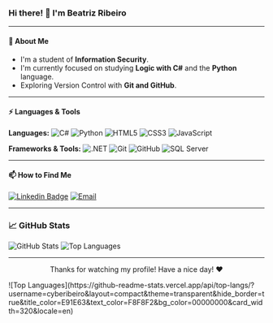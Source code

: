 ### Hi there! 👋 I'm Beatriz Ribeiro

---

#### 🚀 About Me

- I'm a student of **Information Security**.
- I'm currently focused on studying **Logic with C#** and the **Python** language.
- Exploring Version Control with **Git and GitHub**.

---

#### ⚡ Languages & Tools

**Languages:**
![C#](https://img.shields.io/badge/C%23-239120?style=for-the-badge&logo=c-sharp&logoColor=white)
![Python](https://img.shields.io/badge/Python-3776AB?style=for-the-badge&logo=python&logoColor=white)
![HTML5](https://img.shields.io/badge/HTML5-E34F26?style=for-the-badge&logo=html5&logoColor=white)
![CSS3](https://img.shields.io/badge/CSS3-1572B6?style=for-the-badge&logo=css3&logoColor=white)
![JavaScript](https://img.shields.io/badge/JavaScript-F7DF1E?style=for-the-badge&logo=javascript&logoColor=black)

**Frameworks & Tools:**
![.NET](https://img.shields.io/badge/.NET-512BD4?style=for-the-badge&logo=dotnet&logoColor=white)
![Git](https://img.shields.io/badge/Git-F05032?style=for-the-badge&logo=git&logoColor=white)
![GitHub](https://img.shields.io/badge/GitHub-100000?style=for-the-badge&logo=github&logoColor=white)
![SQL Server](https://img.shields.io/badge/SQL%20Server-CC2927?style=for-the-badge&logo=microsoft-sql-server&logoColor=white)

---

#### 📫 How to Find Me

[![Linkedin Badge](https://img.shields.io/badge/-LinkedIn-blue?style=flat-square&logo=Linkedin&logoColor=white&link=https://www.linkedin.com/in/beatriz-ribeiro-tech)](https://www.linkedin.com/in/beatriz-ribeiro-tech)
<a href="mailto:beatrizribeiro.milli@gmail.com">
  <img alt="Email" src="https://img.shields.io/badge/-Email-c14438?style=flat-square&logo=Gmail&logoColor=white" />
</a>

---

### 📈 GitHub Stats

![GitHub Stats](https://github-readme-stats.vercel.app/api?username=cyberibeiro&show_icons=true&theme=transparent&hide_border=true&hide_rank=true&title_color=FF0000&text_color=FFFFFF&icon_color=FF0000&ring_color=FF0000&locale=en)
![Top Languages](https://github-readme-stats.vercel.app/api/top-langs/?username=cyberibeiro&layout=compact&theme=transparent&hide_border=true&title_color=FF0000&text_color=FFFFFF&bg_color=00000000&locale=en)

---

<p align="center">Thanks for watching my profile! Have a nice day! ❤️</p>
![Top Languages](https://github-readme-stats.vercel.app/api/top-langs/?username=cyberibeiro&layout=compact&theme=transparent&hide_border=true&title_color=E91E63&text_color=F8F8F2&bg_color=00000000&card_width=320&locale=en)
